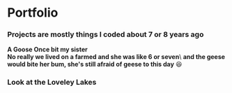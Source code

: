 # Portfolio
### Projects are mostly things I coded about 7 or 8 years ago
**A Goose Once bit my sister**\
**No really we lived on a farmed and she was like 6 or seven**\ 
**and the geese would bite her bum, she's still afraid of geese to this day** :laughing:
### Look at the Loveley Lakes
